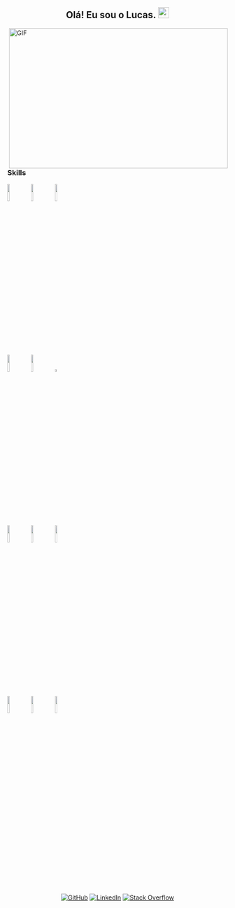 <h2 align="center">Olá! Eu sou o Lucas. <img src="https://media.giphy.com/media/hvRJCLFzcasrR4ia7z/giphy.gif" width="25px"></h2>

  <img align="right" alt="GIF" src="https://github.com/lucaslima777/lucaslima777/blob/main/code.gif?raw=true" width="500" height="320" />
  
<br />

### Skills
<p>
  <code><img width="10%" src="https://www.vectorlogo.zone/logos/android/android-ar21.svg"></code>
  <code><img width="10%" src="https://www.vectorlogo.zone/logos/kotlinlang/kotlinlang-ar21.svg"></code>
  <code><img width="10%" src="https://www.vectorlogo.zone/logos/java/java-ar21.svg"></code>
  <br />
  <code><img width="10%" src="https://www.vectorlogo.zone/logos/gradle/gradle-ar21.svg"></code>
  <code><img width="10%" src="https://www.vectorlogo.zone/logos/swift/swift-horizontal.svg"></code>
  <code><img width="4%" src="https://www.vectorlogo.zone/logos/apple_objectivec/apple_objectivec-icon.svg"></code>
  <br />
  <code><img width="10%" src="https://www.vectorlogo.zone/logos/git-scm/git-scm-ar21.svg"></code>
  <code><img width="10%" src="https://www.vectorlogo.zone/logos/json/json-ar21.svg"></code>
  <code><img width="10%" src="https://www.vectorlogo.zone/logos/sqlite/sqlite-ar21.svg"></code>
  <br/>
  <code><img width="10%" src="https://www.vectorlogo.zone/logos/firebase/firebase-ar21.svg"></code>
  <code><img width="10%" src="https://www.vectorlogo.zone/logos/tensorflow/tensorflow-ar21.svg"></code>
  <code><img width="10%" src="https://www.vectorlogo.zone/logos/jenkins/jenkins-ar21.svg"></code>
</p>

<br />
<br />

<p align="center">
    <a href="https://github.com/lucaslima777" target="_blank"><img alt="GitHub" src="https://img.shields.io/badge/-@lucaslima-181717?style=flat-square&logo=GitHub&logoColor=white"></a>
    <a href="https://www.linkedin.com/in/lucas-lima-torre/" target="_blank"><img alt="LinkedIn" src="https://img.shields.io/badge/-LinkedIn-0077B5?style=flat-square&logo=Linkedin&logoColor=white"></a>
    <a href="https://stackoverflow.com/users/9203703/lucas-lima-torre" target="_blank"><img alt="Stack Overflow" src="https://img.shields.io/badge/-Stack%20Overflow-FE7A16?style=flat-square&logo=Stack-Overflow&logoColor=white"></a>
</p>
